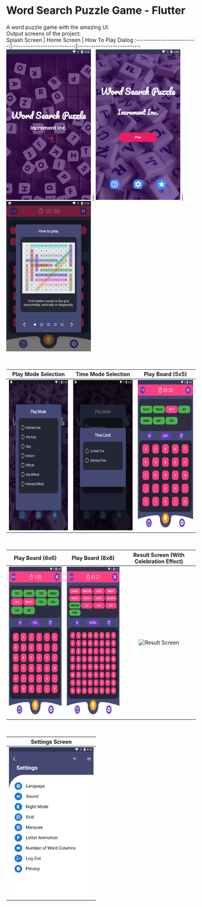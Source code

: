 # Word Search Puzzle Game - Flutter<br>
A word puzzle game with the amazing UI.<br>
Output screens of the project:<br>
Splash Screen        |  Home Screen     |  How To Play Dialog
:-------------------------:|:-------------------------:|:-------------------------:
<img src="ss/pic2.png" alt="Splash Screen" height=400 />  |  <img src="ss/pic1.png" alt="Home Page" height=400 />  |  <img src="ss/pic6.png" alt="How To Play Dialog" height=400 />

<br>

Play Mode Selection        |  Time Mode Selection     |  Play Board (5x5)
:-------------------------:|:-------------------------:|:-------------------------:
<img src="ss/pic3.png" alt="Play Mode Screen" height=400 />  |  <img src="ss/pic4.png" alt="Time Mode" height=400 />  |  <img src="ss/pic7.png" alt="Play Board (5x5)" height=400 />

<br>

Play Board (6x6)        |  Play Board (8x8)     |  Result Screen (With Celebration Effect)
:-------------------------:|:-------------------------:|:-------------------------:
<img src="ss/pic8.png" alt="Play Board (6x6)" height=400 />  |  <img src="ss/pic9.png" alt="Play Board (Puased)" height=400 />  |  <img src="ss/result.png" alt="Result Screen" height=400 />
<br>

Settings Screen        |
:-------------------------:|
<img src="ss/pic10.png" alt="Settings Screen" height=400 />  |
<br>
